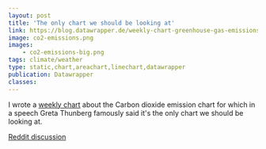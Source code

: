 ```yaml
---
layout: post
title: 'The only chart we should be looking at'
link: https://blog.datawrapper.de/weekly-chart-greenhouse-gas-emissions-climate-crisis/
image: co2-emissions.png
images:
    - co2-emissions-big.png
tags: climate/weather
type: static,chart,areachart,linechart,datawrapper
publication: Datawrapper
classes:
---
```


I wrote a [weekly chart](https://blog.datawrapper.de/weekly-chart-greenhouse-gas-emissions-climate-crisis/) about the Carbon dioxide emission chart for which in a speech Greta Thunberg famously said it's the only chart we should be looking at.

[Reddit discussion](https://www.reddit.com/r/dataisbeautiful/comments/ca5bku/oc_global_carbon_emissions_compared_to_ipcc/)
